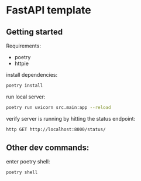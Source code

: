 # FastAPI template

## Getting started

Requirements:
- poetry
- httpie

install dependencies:

```sh
poetry install
```

run local server:

```sh
poetry run uvicorn src.main:app --reload
```

verify server is running by hitting the status endpoint:

```sh
http GET http://localhost:8000/status/
```

## Other dev commands:

enter poetry shell:

```sh
poetry shell
```